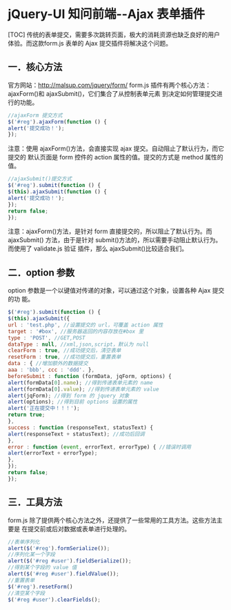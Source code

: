 # jQuery-UI 知问前端--Ajax 表单插件
[TOC]
传统的表单提交，需要多次跳转页面，极大的消耗资源也缺乏良好的用户体验。而这款form.js 表单的 Ajax 提交插件将解决这个问题。

## 一．核心方法
官方网站：http://malsup.com/jquery/form/
form.js 插件有两个核心方法：ajaxForm()和 ajaxSubmit()，它们集合了从控制表单元素
到决定如何管理提交进行的功能。
```javascript
//ajaxForm 提交方式
$('#reg').ajaxForm(function () {
alert('提交成功！');
});
```
注意：使用 ajaxForm()方法，会直接实现 ajax 提交。自动阻止了默认行为，而它提交的
默认页面是 form 控件的 action 属性的值。提交的方式是 method 属性的值。
```javascript
//ajaxSubmit()提交方式
$('#reg').submit(function () {
$(this).ajaxSubmit(function () {
alert('提交成功！');
});
return false;
});
```
注意：ajaxForm()方法，是针对 form 直接提交的，所以阻止了默认行为。而 ajaxSubmit()
方法，由于是针对 submit()方法的，所以需要手动阻止默认行为。而使用了 validate.js 验证
插件，那么 ajaxSubmit()比较适合我们。

## 二．option 参数
option 参数是一个以键值对传递的对象，可以通过这个对象，设置各种 Ajax 提交的功
能。
```javascript
$('#reg').submit(function () {
$(this).ajaxSubmit({
url : 'test.php', //设置提交的 url，可覆盖 action 属性
target : '#box', //服务器返回的内容存放在#box 里
type : 'POST', //GET,POST
dataType : null, //xml,json,script，默认为 null
clearForm : true, //成功提交后，清空表单
resetForm : true, //成功提交后，重置表单
data : { //增加额外的数据提交
aaa : 'bbb', ccc : 'ddd'. },
beforeSubmit : function (formData, jqForm, options) {
alert(formData[0].name); //得到传递表单元素的 name
alert(formData[0].value); //得到传递表单元素的 value
alert(jqForm); //得到 form 的 jquery 对象
alert(options); //得到目前 options 设置的属性
alert('正在提交中！！！');
return true;
},
success : function (responseText, statusText) {
alert(responseText + statusText); //成功后回调
},
error : function (event, errorText, errorType) { //错误时调用
alert(errorText + errorType);
},
});
return false;
});
```

## 三．工具方法
form.js 除了提供两个核心方法之外，还提供了一些常用的工具方法。这些方法主要是
在提交前或后对数据或表单进行处理的。
```javascript
//表单序列化
alert($('#reg').formSerialize());
//序列化某一个字段
alert($('#reg #user').fieldSerialize());
//得到某个字段的 value 值
alert($('#reg #user').fieldValue());
//重置表单
$('#reg').resetForm()
//清空某个字段
$('#reg #user').clearFields();
```